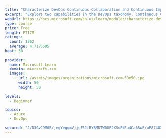 ```yaml
---
title: "Characterize DevOps Continuous Collaboration and Continuous Improvement"
excerpt: "Explore two capabilities in the DevOps taxonomy, Continuous Collaboration and Continuous Improvement."
webUrl: https://docs.microsoft.com/en-us/learn/modules/characterize-devops-continous-collaboration-improvement/
type: course
price: Free
length: PT17M
ratings:
  count: 1562
  average: 4.7176695
heat: 50

provider:
  name: Microsoft Learn
  domain: microsoft.com
  images:
    - url: /assets/images/organizations/microsoft.com-50x50.jpg
      width: 50
      height: 50

levels:
  - Beginner

topics:
  - Azure
  - DevOps

secured: "J/D3GvC9M0B/jegYegqmVjjgFSJfBYBMDTW0UP2XSoPbEa4Ca65wE/uP874O2VN2IDu7I8YMDLGh5FpmDkZr3Or+iGdajuVLnpppGxNcJL9FlE4yuz7E8xMwMaBp1QuZl2fvY6PMHWwI+LFO5k/ZT7Ey1SHTxTlWro2A9kv5SvQqgMrt+yK33nxFRFnr/f+slRpgaYsU7Yn42uJDKk4YAqw3taBPAFz9KU9TUBiRRXjHHDXhczhJxfxZwD4wF/XtcMnAKedugEonx38PjRbIttgPCuWSeiYDqxoXJxGQVqJdkEnm32VHPCkodP1rmYr5O85xxWBY7kx6c++n0zIFhed0OTf9ECqVBhaezXRfIGWsfU01mN0uVigulP2BD0iAmKc7XTDb4UrDIcheRbkazQa2QjCmeIhgmiqWIZZ/mfs=;FD4NDziBPzNYgbUs1NZQtA=="
---
```


